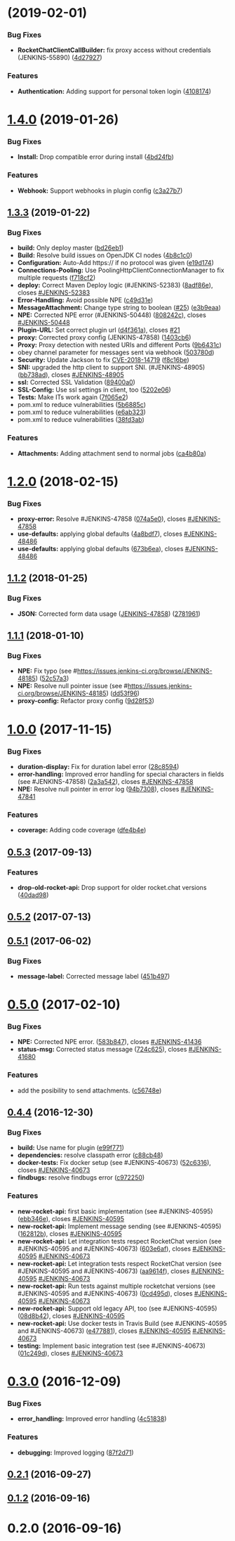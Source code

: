 # [](https://github.com/jenkinsci/rocketchatnotifier-plugin/compare/v1.4.0...v) (2019-02-01)


### Bug Fixes

* **RocketChatClientCallBuilder:** fix proxy access without credentials (JENKINS-55890) ([4d27927](https://github.com/jenkinsci/rocketchatnotifier-plugin/commit/4d27927))


### Features

* **Authentication:** Adding support for personal token login ([4108174](https://github.com/jenkinsci/rocketchatnotifier-plugin/commit/4108174))



# [1.4.0](https://github.com/jenkinsci/rocketchatnotifier-plugin/compare/v1.3.3...v1.4.0) (2019-01-26)


### Bug Fixes

* **Install:** Drop compatible error during install ([4bd24fb](https://github.com/jenkinsci/rocketchatnotifier-plugin/commit/4bd24fb))


### Features

* **Webhook:** Support webhooks in plugin config ([c3a27b7](https://github.com/jenkinsci/rocketchatnotifier-plugin/commit/c3a27b7))



## [1.3.3](https://github.com/jenkinsci/rocketchatnotifier-plugin/compare/v1.3.2...v1.3.3) (2019-01-22)


### Bug Fixes

* **build:** Only deploy master ([bd26eb1](https://github.com/jenkinsci/rocketchatnotifier-plugin/commit/bd26eb1))
* **Build:** Resolve build issues on OpenJDK CI nodes ([4b8c1c0](https://github.com/jenkinsci/rocketchatnotifier-plugin/commit/4b8c1c0))
* **Configuration:** Auto-Add https:// if no protocol was given ([e19d174](https://github.com/jenkinsci/rocketchatnotifier-plugin/commit/e19d174))
* **Connections-Pooling:** Use PoolingHttpClientConnectionManager to fix multiple requests ([f718cf2](https://github.com/jenkinsci/rocketchatnotifier-plugin/commit/f718cf2))
* **deploy:** Correct Maven Deploy logic (#JENKINS-52383) ([8adf86e](https://github.com/jenkinsci/rocketchatnotifier-plugin/commit/8adf86e)), closes [#JENKINS-52383](https://github.com/jenkinsci/rocketchatnotifier-plugin/issues/JENKINS-52383)
* **Error-Handling:** Avoid possible NPE ([c49d31e](https://github.com/jenkinsci/rocketchatnotifier-plugin/commit/c49d31e))
* **MessageAttachment:** Change type string to boolean ([#25](https://github.com/jenkinsci/rocketchatnotifier-plugin/issues/25)) ([e3b9eaa](https://github.com/jenkinsci/rocketchatnotifier-plugin/commit/e3b9eaa))
* **NPE:** Corrected NPE error (#JENKINS-50448) ([808242c](https://github.com/jenkinsci/rocketchatnotifier-plugin/commit/808242c)), closes [#JENKINS-50448](https://github.com/jenkinsci/rocketchatnotifier-plugin/issues/JENKINS-50448)
* **Plugin-URL:** Set correct plugin url ([d4f361a](https://github.com/jenkinsci/rocketchatnotifier-plugin/commit/d4f361a)), closes [#21](https://github.com/jenkinsci/rocketchatnotifier-plugin/issues/21)
* **proxy:** Corrected proxy config (JENKINS-47858) ([1403cb6](https://github.com/jenkinsci/rocketchatnotifier-plugin/commit/1403cb6))
* **Proxy:** Proxy detection with nested URIs and different Ports  ([9b6431c](https://github.com/jenkinsci/rocketchatnotifier-plugin/commit/9b6431c))
* obey channel parameter for messages sent via webhook ([503780d](https://github.com/jenkinsci/rocketchatnotifier-plugin/commit/503780d))
* **Security:** Update Jackson to fix [CVE-2018-14719](https://app.snyk.io/vuln/SNYK-JAVA-COMFASTERXMLJACKSONCORE-72450) ([f8c16be](https://github.com/jenkinsci/rocketchatnotifier-plugin/commit/f8c16be))
* **SNI:** upgraded the http client to support SNI. (#JENKINS-48905) ([bb738ad](https://github.com/jenkinsci/rocketchatnotifier-plugin/commit/bb738ad)), closes [#JENKINS-48905](https://github.com/jenkinsci/rocketchatnotifier-plugin/issues/JENKINS-48905)
* **ssl:** Corrected SSL Validation ([89400a0](https://github.com/jenkinsci/rocketchatnotifier-plugin/commit/89400a0))
* **SSL-Config:** Use ssl settings in client, too ([5202e06](https://github.com/jenkinsci/rocketchatnotifier-plugin/commit/5202e06))
* **Tests:** Make ITs work again ([7f065e2](https://github.com/jenkinsci/rocketchatnotifier-plugin/commit/7f065e2))
* pom.xml to reduce vulnerabilities ([5b6885c](https://github.com/jenkinsci/rocketchatnotifier-plugin/commit/5b6885c))
* pom.xml to reduce vulnerabilities ([e6ab323](https://github.com/jenkinsci/rocketchatnotifier-plugin/commit/e6ab323))
* pom.xml to reduce vulnerabilities ([38fd3ab](https://github.com/jenkinsci/rocketchatnotifier-plugin/commit/38fd3ab))


### Features

* **Attachments:** Adding attachment send to normal jobs ([ca4b80a](https://github.com/jenkinsci/rocketchatnotifier-plugin/commit/ca4b80a))



# [1.2.0](https://github.com/jenkinsci/rocketchatnotifier-plugin/compare/v1.1.2...v1.2.0) (2018-02-15)


### Bug Fixes

* **proxy-error:** Resolve #JENKINS-47858 ([074a5e0](https://github.com/jenkinsci/rocketchatnotifier-plugin/commit/074a5e0)), closes [#JENKINS-47858](https://github.com/jenkinsci/rocketchatnotifier-plugin/issues/JENKINS-47858)
* **use-defaults:** applying global defaults ([4a8bdf7](https://github.com/jenkinsci/rocketchatnotifier-plugin/commit/4a8bdf7)), closes [#JENKINS-48486](https://github.com/jenkinsci/rocketchatnotifier-plugin/issues/JENKINS-48486)
* **use-defaults:** applying global defaults ([673b6ea](https://github.com/jenkinsci/rocketchatnotifier-plugin/commit/673b6ea)), closes [#JENKINS-48486](https://github.com/jenkinsci/rocketchatnotifier-plugin/issues/JENKINS-48486)



## [1.1.2](https://github.com/jenkinsci/rocketchatnotifier-plugin/compare/v1.1.1...v1.1.2) (2018-01-25)


### Bug Fixes

* **JSON:** Corrected form data usage ([JENKINS-47858](https://issues.jenkins-ci.org/browse/JENKINS-47858)) ([2781961](https://github.com/jenkinsci/rocketchatnotifier-plugin/commit/2781961))



## [1.1.1](https://github.com/jenkinsci/rocketchatnotifier-plugin/compare/v1.1.0...v1.1.1) (2018-01-10)


### Bug Fixes

* **NPE:** Fix typo (see #https://issues.jenkins-ci.org/browse/JENKINS-48185) ([52c57a3](https://github.com/jenkinsci/rocketchatnotifier-plugin/commit/52c57a3))
* **NPE:** Resolve null pointer issue (see #https://issues.jenkins-ci.org/browse/JENKINS-48185) ([dd53f96](https://github.com/jenkinsci/rocketchatnotifier-plugin/commit/dd53f96))
* **proxy-config:** Refactor proxy config ([9d28f53](https://github.com/jenkinsci/rocketchatnotifier-plugin/commit/9d28f53))



# [1.0.0](https://github.com/jenkinsci/rocketchatnotifier-plugin/compare/v0.5.5...v1.0.0) (2017-11-15)


### Bug Fixes

* **duration-display:** Fix for duration label error ([28c8594](https://github.com/jenkinsci/rocketchatnotifier-plugin/commit/28c8594))
* **error-handling:** Improved error handling for special characters in fields (see #JENKINS-47858) ([2a3a542](https://github.com/jenkinsci/rocketchatnotifier-plugin/commit/2a3a542)), closes [#JENKINS-47858](https://github.com/jenkinsci/rocketchatnotifier-plugin/issues/JENKINS-47858)
* **NPE:** Resolve null pointer in error log ([94b7308](https://github.com/jenkinsci/rocketchatnotifier-plugin/commit/94b7308)), closes [#JENKINS-47841](https://github.com/jenkinsci/rocketchatnotifier-plugin/issues/JENKINS-47841)


### Features

* **coverage:** Adding code coverage ([dfe4b4e](https://github.com/jenkinsci/rocketchatnotifier-plugin/commit/dfe4b4e))



## [0.5.3](https://github.com/jenkinsci/rocketchatnotifier-plugin/compare/v0.5.2...v0.5.3) (2017-09-13)


### Features

* **drop-old-rocket-api:** Drop support for older rocket.chat versions ([40dad98](https://github.com/jenkinsci/rocketchatnotifier-plugin/commit/40dad98))



## [0.5.2](https://github.com/jenkinsci/rocketchatnotifier-plugin/compare/v0.5.1...v0.5.2) (2017-07-13)



## [0.5.1](https://github.com/jenkinsci/rocketchatnotifier-plugin/compare/v0.5.0...v0.5.1) (2017-06-02)


### Bug Fixes

* **message-label:** Corrected message label ([451b497](https://github.com/jenkinsci/rocketchatnotifier-plugin/commit/451b497))



# [0.5.0](https://github.com/jenkinsci/rocketchatnotifier-plugin/compare/v0.4.4...v0.5.0) (2017-02-10)


### Bug Fixes

* **NPE:** Corrected NPE error. ([583b847](https://github.com/jenkinsci/rocketchatnotifier-plugin/commit/583b847)), closes [#JENKINS-41436](https://github.com/jenkinsci/rocketchatnotifier-plugin/issues/JENKINS-41436)
* **status-msg:** Corrected status message ([724c625](https://github.com/jenkinsci/rocketchatnotifier-plugin/commit/724c625)), closes [#JENKINS-41680](https://github.com/jenkinsci/rocketchatnotifier-plugin/issues/JENKINS-41680)


### Features

* add the posibility to send attachments. ([c56748e](https://github.com/jenkinsci/rocketchatnotifier-plugin/commit/c56748e))



## [0.4.4](https://github.com/jenkinsci/rocketchatnotifier-plugin/compare/v0.4.1...v0.4.4) (2016-12-30)


### Bug Fixes

* **build:** Use name for plugin ([e99f771](https://github.com/jenkinsci/rocketchatnotifier-plugin/commit/e99f771))
* **dependencies:** resolve classpath error ([c88cb48](https://github.com/jenkinsci/rocketchatnotifier-plugin/commit/c88cb48))
* **docker-tests:** Fix docker setup (see #JENKINS-40673) ([52c6316](https://github.com/jenkinsci/rocketchatnotifier-plugin/commit/52c6316)), closes [#JENKINS-40673](https://github.com/jenkinsci/rocketchatnotifier-plugin/issues/JENKINS-40673)
* **findbugs:** resolve findbugs error ([c972250](https://github.com/jenkinsci/rocketchatnotifier-plugin/commit/c972250))


### Features

* **new-rocket-api:** first basic implementation (see #JENKINS-40595) ([ebb346e](https://github.com/jenkinsci/rocketchatnotifier-plugin/commit/ebb346e)), closes [#JENKINS-40595](https://github.com/jenkinsci/rocketchatnotifier-plugin/issues/JENKINS-40595)
* **new-rocket-api:** Implement message sending (see #JENKINS-40595) ([162812b](https://github.com/jenkinsci/rocketchatnotifier-plugin/commit/162812b)), closes [#JENKINS-40595](https://github.com/jenkinsci/rocketchatnotifier-plugin/issues/JENKINS-40595)
* **new-rocket-api:** Let integration tests respect RocketChat version (see #JENKINS-40595 and #JENKINS-40673) ([603e6af](https://github.com/jenkinsci/rocketchatnotifier-plugin/commit/603e6af)), closes [#JENKINS-40595](https://github.com/jenkinsci/rocketchatnotifier-plugin/issues/JENKINS-40595) [#JENKINS-40673](https://github.com/jenkinsci/rocketchatnotifier-plugin/issues/JENKINS-40673)
* **new-rocket-api:** Let integration tests respect RocketChat version (see #JENKINS-40595 and #JENKINS-40673) ([aa9614f](https://github.com/jenkinsci/rocketchatnotifier-plugin/commit/aa9614f)), closes [#JENKINS-40595](https://github.com/jenkinsci/rocketchatnotifier-plugin/issues/JENKINS-40595) [#JENKINS-40673](https://github.com/jenkinsci/rocketchatnotifier-plugin/issues/JENKINS-40673)
* **new-rocket-api:** Run tests against multiple rocketchat versions (see #JENKINS-40595 and #JENKINS-40673) ([0cd495d](https://github.com/jenkinsci/rocketchatnotifier-plugin/commit/0cd495d)), closes [#JENKINS-40595](https://github.com/jenkinsci/rocketchatnotifier-plugin/issues/JENKINS-40595) [#JENKINS-40673](https://github.com/jenkinsci/rocketchatnotifier-plugin/issues/JENKINS-40673)
* **new-rocket-api:** Support old legacy API, too (see #JENKINS-40595) ([08d8b42](https://github.com/jenkinsci/rocketchatnotifier-plugin/commit/08d8b42)), closes [#JENKINS-40595](https://github.com/jenkinsci/rocketchatnotifier-plugin/issues/JENKINS-40595)
* **new-rocket-api:** Use docker tests in Travis Build (see #JENKINS-40595 and #JENKINS-40673) ([e477881](https://github.com/jenkinsci/rocketchatnotifier-plugin/commit/e477881)), closes [#JENKINS-40595](https://github.com/jenkinsci/rocketchatnotifier-plugin/issues/JENKINS-40595) [#JENKINS-40673](https://github.com/jenkinsci/rocketchatnotifier-plugin/issues/JENKINS-40673)
* **testing:** Implement basic integration test (see #JENKINS-40673) ([01c249d](https://github.com/jenkinsci/rocketchatnotifier-plugin/commit/01c249d)), closes [#JENKINS-40673](https://github.com/jenkinsci/rocketchatnotifier-plugin/issues/JENKINS-40673)



# [0.3.0](https://github.com/jenkinsci/rocketchatnotifier-plugin/compare/v0.2.1...v0.3.0) (2016-12-09)


### Bug Fixes

* **error_handling:** Improved error handling ([4c51838](https://github.com/jenkinsci/rocketchatnotifier-plugin/commit/4c51838))


### Features

* **debugging:** Improved logging ([87f2d71](https://github.com/jenkinsci/rocketchatnotifier-plugin/commit/87f2d71))



## [0.2.1](https://github.com/jenkinsci/rocketchatnotifier-plugin/compare/v0.1.2...v0.2.1) (2016-09-27)



## [0.1.2](https://github.com/jenkinsci/rocketchatnotifier-plugin/compare/v0.2.0...v0.1.2) (2016-09-16)



# 0.2.0 (2016-09-16)



